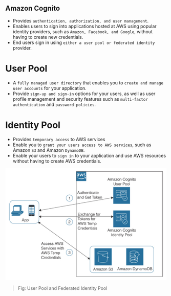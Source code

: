 Amazon Cognito
---

- Provides `authentication, authorization, and user management`.
- Enables users to sign into applications hosted at AWS using popular identity providers, such as `Amazon, Facebook, and Google`, without having to create new credentials.
- End users sign in using `either a user pool or federated identity` provider.

# User Pool

- A `fully managed user directory` that enables you to `create and manage user accounts` for your application.
- Provide `sign-up and sign-in` options for your users, as well as user profile management and security features such as `multi-factor authentication` and `password policies`.

# Identity Pool

- Provides `temporary access` to AWS services
- Enable you to `grant your users access to AWS services`, such as Amazon `S3` and Amazon `DynamoDB`.
- Enable your users to `sign in` to your application and use AWS resources without having to create AWS credentials.

![User Pool and Federated Identity Pool](../../images/user-pool-and-identity-pool.png)
> Fig: User Pool and Federated Identity Pool

